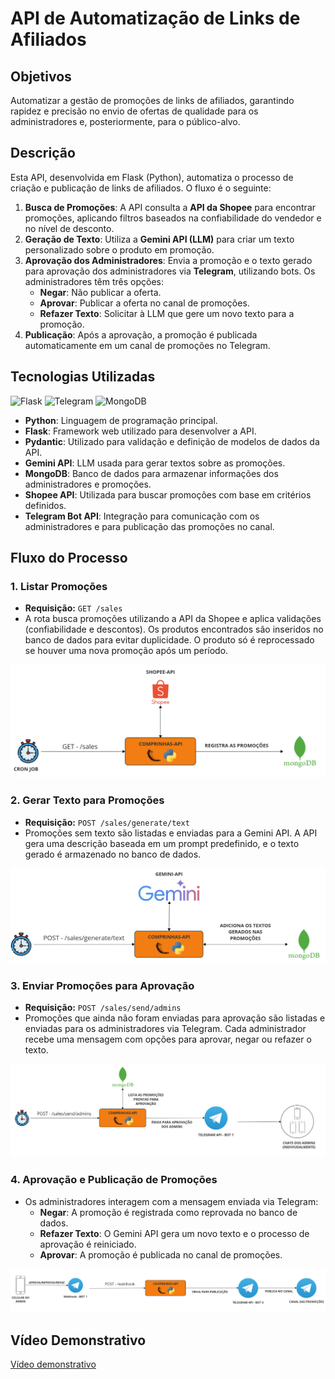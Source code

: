 # API de Automatização de Links de Afiliados


## Objetivos

Automatizar a gestão de promoções de links de afiliados, garantindo rapidez e precisão no envio de ofertas de qualidade para os administradores e, posteriormente, para o público-alvo.

## Descrição

Esta API, desenvolvida em Flask (Python), automatiza o processo de criação e publicação de links de afiliados. O fluxo é o seguinte:

1. **Busca de Promoções**: A API consulta a **API da Shopee** para encontrar promoções, aplicando filtros baseados na confiabilidade do vendedor e no nível de desconto.
2. **Geração de Texto**: Utiliza a **Gemini API (LLM)** para criar um texto personalizado sobre o produto em promoção.
3. **Aprovação dos Administradores**: Envia a promoção e o texto gerado para aprovação dos administradores via **Telegram**, utilizando bots. Os administradores têm três opções:
   - **Negar**: Não publicar a oferta.
   - **Aprovar**: Publicar a oferta no canal de promoções.
   - **Refazer Texto**: Solicitar à LLM que gere um novo texto para a promoção.
4. **Publicação**: Após a aprovação, a promoção é publicada automaticamente em um canal de promoções no Telegram.

## Tecnologias Utilizadas

![Flask](https://img.shields.io/badge/flask-%23000.svg?style=for-the-badge&logo=flask&logoColor=white) ![Telegram](https://img.shields.io/badge/Telegram-2CA5E0?style=for-the-badge&logo=telegram&logoColor=white) ![MongoDB](https://img.shields.io/badge/MongoDB-%234ea94b.svg?style=for-the-badge&logo=mongodb&logoColor=white)
- **Python**: Linguagem de programação principal.
- **Flask**: Framework web utilizado para desenvolver a API.
- **Pydantic**: Utilizado para validação e definição de modelos de dados da API.
- **Gemini API**: LLM usada para gerar textos sobre as promoções.
- **MongoDB**: Banco de dados para armazenar informações dos administradores e promoções.
- **Shopee API**: Utilizada para buscar promoções com base em critérios definidos.
- **Telegram Bot API**: Integração para comunicação com os administradores e para publicação das promoções no canal.

## Fluxo do Processo

### 1. Listar Promoções
- **Requisição:** `GET /sales`
- A rota busca promoções utilizando a API da Shopee e aplica validações (confiabilidade e descontos). Os produtos encontrados são inseridos no banco de dados para evitar duplicidade. O produto só é reprocessado se houver uma nova promoção após um período.

![Imagem do fluxo de Listar Promoções](https://github.com/emmanuel-oliveira/Comprinhas-API/blob/main/.github/images/salesFlow.png)

### 2. Gerar Texto para Promoções
- **Requisição:** `POST /sales/generate/text`
- Promoções sem texto são listadas e enviadas para a Gemini API. A API gera uma descrição baseada em um prompt predefinido, e o texto gerado é armazenado no banco de dados.

![Imagem do fluxo de Geração de Texto](https://github.com/emmanuel-oliveira/Comprinhas-API/blob/main/.github/images/generateTextFlow.png)

### 3. Enviar Promoções para Aprovação
- **Requisição:** `POST /sales/send/admins`
- Promoções que ainda não foram enviadas para aprovação são listadas e enviadas para os administradores via Telegram. Cada administrador recebe uma mensagem com opções para aprovar, negar ou refazer o texto.

![Imagem do fluxo de Envio para Aprovação](https://github.com/emmanuel-oliveira/Comprinhas-API/blob/main/.github/images/sendApproveFlow.png)

### 4. Aprovação e Publicação de Promoções
- Os administradores interagem com a mensagem enviada via Telegram:
  - **Negar**: A promoção é registrada como reprovada no banco de dados.
  - **Refazer Texto**: O Gemini API gera um novo texto e o processo de aprovação é reiniciado.
  - **Aprovar**: A promoção é publicada no canal de promoções.

![Imagem do fluxo de Aprovação e Publicação](https://github.com/emmanuel-oliveira/Comprinhas-API/blob/main/.github/images/approveFlow.png)

## Vídeo Demonstrativo

[Vídeo demonstrativo](https://github.com/emmanuel-oliveira/Comprinhas-API/blob/main/.github/videos/videoDemo.mp4)


